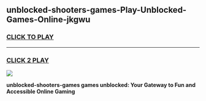 
## unblocked-shooters-games-Play-Unblocked-Games-Online-jkgwu
<h3>
<a href="https://premium76.site?title=unblocked-shooters-games&ref=25A">CLICK TO PLAY</a></h3>
<hr>

<h3>
<a href="https://premium76.site?title=unblocked-shooters-games&ref=25A">CLICK 2 PLAY</a>
  
</h3>

<a href="https://premium76.site?title=unblocked-shooters-games&ref=25A"><img src="https://clearcache.store/games.png"></a>


**unblocked-shooters-games games unblocked: Your Gateway to Fun and Accessible Online Gaming**
